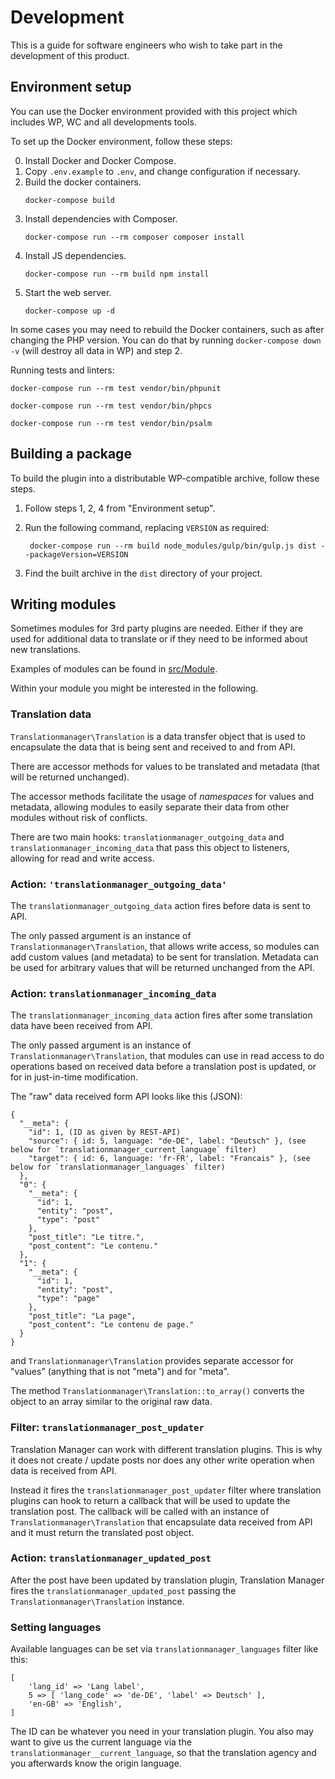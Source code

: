 # Development

This is a guide for software engineers who wish to take part in the development of this product.

## Environment setup

You can use the Docker environment provided with this project which includes WP, WC and all developments tools.

To set up the Docker environment, follow these steps:

0. Install Docker and Docker Compose.
1. Copy `.env.example` to `.env`, and change configuration if necessary.
2. Build the docker containers.
    ```
    docker-compose build
    ```
3. Install dependencies with Composer.
    ```
    docker-compose run --rm composer composer install
    ```
4. Install JS dependencies.
    ```
    docker-compose run --rm build npm install
    ```
5. Start the web server.
    ```
    docker-compose up -d
    ```

In some cases you may need to rebuild the Docker containers,
such as after changing the PHP version.
You can do that by running `docker-compose down -v` (will destroy all data in WP) and step 2.

Running tests and linters:

```
docker-compose run --rm test vendor/bin/phpunit
```

```
docker-compose run --rm test vendor/bin/phpcs
```

```
docker-compose run --rm test vendor/bin/psalm
```

## Building a package

To build the plugin into a distributable WP-compatible archive, follow these steps.

1. Follow steps 1, 2, 4 from "Environment setup".

2. Run the following command, replacing `VERSION` as required:
    ```
     docker-compose run --rm build node_modules/gulp/bin/gulp.js dist --packageVersion=VERSION
    ```
3. Find the built archive in the `dist` directory of your project.

## Writing modules

Sometimes modules for 3rd party plugins are needed.
Either if they are used for additional data to translate
or if they need to be informed about new translations.

Examples of modules can be found in [src/Module](src/Module).

Within your module you might be interested in the following.

### Translation data

`Translationmanager\Translation` is a data transfer object that is used to encapsulate the data that is being sent and received to and
from API.

There are accessor methods for values to be translated and metadata (that will be returned unchanged).

The accessor methods facilitate the usage  of _namespaces_ for values and metadata, allowing modules to easily separate
their data from other modules without risk of conflicts.

There are two main hooks: `translationmanager_outgoing_data` and `translationmanager_incoming_data` that pass this object to listeners, allowing for read and  write access.

### Action: `'translationmanager_outgoing_data'`

The `translationmanager_outgoing_data` action fires before data is sent to API.

The only passed argument is an instance of `Translationmanager\Translation`, that allows write access, so modules can add custom values
(and metadata) to be sent for translation. Metadata can be used for arbitrary values that will be returned unchanged
from the API.

### Action: `translationmanager_incoming_data`

The `translationmanager_incoming_data` action fires after some translation data have been received from API.

The only passed argument is an instance of `Translationmanager\Translation`, that modules can use in read access to do operations
based on received data before a translation post is updated, or for in just-in-time modification.

The "raw" data received form API looks like this (JSON):

    {
      "__meta": {
        "id": 1, (ID as given by REST-API)
        "source": { id: 5, language: "de-DE", label: "Deutsch" }, (see below for `translationmanager_current_language` filter)
        "target": { id: 6, language: 'fr-FR', label: "Francais" }, (see below for `translationmanager_languages` filter)
      },
      "0": {
        "__meta": {
          "id": 1,
          "entity": "post",
          "type": "post"
        },
        "post_title": "Le titre.",
        "post_content": "Le contenu."
      },
      "1": {
        "__meta": {
          "id": 1,
          "entity": "post",
          "type": "page"
        },
        "post_title": "La page",
        "post_content": "Le contenu de page."
      }
    }

and `Translationmanager\Translation` provides separate accessor for "values" (anything that is not "meta") and for "meta".

The method `Translationmanager\Translation::to_array()` converts the object to an array similar to
the original raw data.

### Filter: `translationmanager_post_updater`

Translation Manager can work with different translation plugins. This is why it does not create / update posts nor does any
other write operation when data is received from API.

Instead it fires the `translationmanager_post_updater` filter where translation
plugins can hook to return a callback that will be used to update the translation post. The callback will be called with
an instance of `Translationmanager\Translation` that encapsulate data received from API and it must return the translated post
object.

### Action: `translationmanager_updated_post`

After the post have been updated by translation plugin, Translation Manager fires the `translationmanager_updated_post`
passing the `Translationmanager\Translation` instance.

### Setting languages

Available languages can be set via `translationmanager_languages` filter like this:

    [
        'lang_id' => 'Lang label',
        5 => [ 'lang_code' => 'de-DE', 'label' => Deutsch' ],
        'en-GB' => 'English',
    ]

The ID can be whatever you need in your translation plugin.
You also may want to give us the current language via the `translationmanager__current_language`,
so that the translation agency and you afterwards know the origin language.

